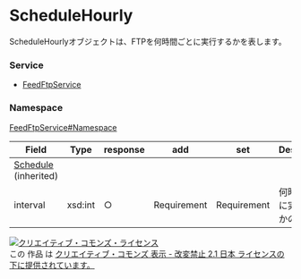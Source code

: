 # ScheduleHourly
ScheduleHourlyオブジェクトは、FTPを何時間ごとに実行するかを表します。
### Service
+ [FeedFtpService](../../services/FeedFtpService.md)

### Namespace
[FeedFtpService#Namespace](../../services/FeedFtpService.md#namespace)

| Field | Type | response| add| set| Description|
|---|---|---|---|---|---|
| [Schedule](./Schedule.md)  (inherited)||||||
| interval | xsd:int | ○| Requirement| Requirement| 何時間ごとに実行するかの間隔 |

<a rel="license" href="http://creativecommons.org/licenses/by-nd/2.1/jp/"><img alt="クリエイティブ・コモンズ・ライセンス" style="border-width:0" src="https://i.creativecommons.org/l/by-nd/2.1/jp/88x31.png" /></a><br />この 作品 は <a rel="license" href="http://creativecommons.org/licenses/by-nd/2.1/jp/">クリエイティブ・コモンズ 表示 - 改変禁止 2.1 日本 ライセンスの下に提供されています。</a>
